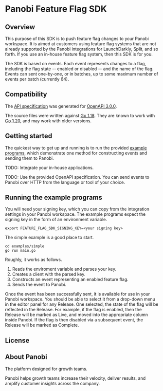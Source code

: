 # Panobi Feature Flag SDK

## Overview

This purpose of this SDK is to push feature flag changes to your Panobi workspace. It is aimed at customers using feature flag systems that are not already supported by the Panobi integrations for LaunchDarkly, Split, and so forth. If you use an in-house feature flag system, then this SDK is for you.

The SDK is based on events. Each event represents changes to a flag, including the flag state -- enabled or disabled -- and the name of the flag. Events can sent one-by-one, or in batches, up to some maximum number of events per batch (currently 64).

## Compatibility

The [API specification](openapi.yaml) was generated for [OpenAPI 3.0.0](https://spec.openapis.org/oas/v3.0.0).

The source files were written against [Go 1.18](https://go.dev/doc/go1.18). They are known to work with [Go 1.20](https://go.dev/doc/go1.20), and may work with older versions.

## Getting started

The quickest way to get up and running is to run the provided [example programs](#running-the-example-programs), which demonstrate one method for constructing events and sending them to Panobi.

TODO: Integrate your in-house applications.

TODO: Use the provided OpenAPI specification. You can send events to Panobi over HTTP from the language or tool of your choice.

## Running the example programs

You will need your signing key, which you can copy from the integration settings in your Panobi workspace. The example programs expect the signing key in the form of an environment variable.

```console
export FEATURE_FLAG_SDK_SIGNING_KEY=<your signing key>
```

The simple example is a good place to start.

```console
cd examples/simple
go run main.go
```

Roughly, it works as follows.

1. Reads the enviroment variable and parses your key.
2. Creates a client with the parsed key.
3. Constructs an event representing an enabled feature flag.
4. Sends the event to Panobi.

Once the event has been successfully sent, it is available for use in your Panobi workspace. You should be able to select it from a drop-down menu in the editor panel for any Release. One selected, the state of the flag will be reflected in the Release. For example, if the flag is enabled, then the Release will be marked as Live, and moved into the appropriate column inside Panobi. If the flag is then  disabled via a subsequent event, the Release will be marked as Complete.

## License

## About Panobi

The platform designed for growth teams.

Panobi helps growth teams increase their velocity, deliver results, and amplify customer insights across the company.
